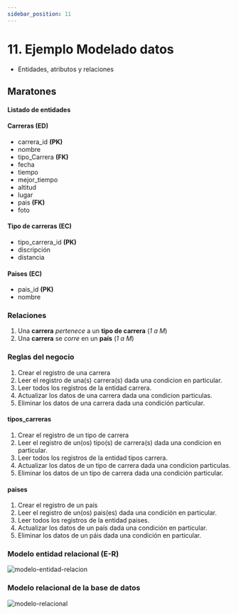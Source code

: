 ```yaml
---
sidebar_position: 11
---
```


# 11. Ejemplo Modelado datos

- Entidades, atributos y relaciones

## Maratones

#### Listado de entidades

#### Carreras **(ED)**

- carrera_id **(PK)**
- nombre
- tipo_Carrera **(FK)**
- fecha
- tiempo
- mejor_tiempo
- altitud
- lugar
- pais **(FK)**
- foto

#### Tipo de carreras **(EC)**

- tipo_carrera_id **(PK)**
- discripción
- distancia

#### Paises **(EC)**

- pais_id **(PK)**
- nombre

### Relaciones

1. Una **carrera** _pertenece_ a un **tipo de carrera** (_1 a M_)
2. Una **carrera** se _corre_ en un **país** (_1 a M_)

### Reglas del negocio

1. Crear el registro de una carrera
2. Leer el registro de una(s) carrera(s) dada una condicion en particular.
3. Leer todos los registros de la entidad carrera.
4. Actualizar los datos de una carrera dada una condicion particulas.
5. Eliminar los datos de una carrera dada una condición particular.

#### tipos_carreras

1. Crear el registro de un tipo de carrera
2. Leer el registro de un(os) tipo(s) de carrera(s) dada una condicion en particular.
3. Leer todos los registros de la entidad tipos carrera.
4. Actualizar los datos de un tipo de carrera dada una condicion particulas.
5. Eliminar los datos de un tipo de carrera dada una condición particular.

#### paises

1. Crear el registro de un país
2. Leer el registro de un(os) pais(es) dada una condición en particular.
3. Leer todos los registros de la entidad paises.
4. Actualizar los datos de un país dada una condición en particular.
5. Eliminar los datos de un páis dada una condición en particular.

### Modelo entidad relacional (E-R)

![modelo-entidad-relacion](./img/modelo-relacion-entidad.png)

### Modelo relacional de la base de datos

![modelo-relacional](./img/modelo-relacional.png)

